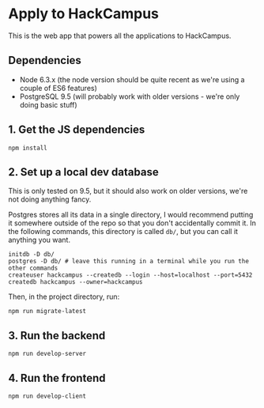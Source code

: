 # Apply to HackCampus

This is the web app that powers all the applications to HackCampus.

## Dependencies

- Node 6.3.x (the node version should be quite recent as we're using a couple of ES6 features)
- PostgreSQL 9.5 (will probably work with older versions - we're only doing basic stuff)

## 1. Get the JS dependencies

```
npm install
```

## 2. Set up a local dev database

This is only tested on 9.5, but it should also work on older versions, we're not doing anything fancy.

Postgres stores all its data in a single directory, I would recommend putting it somewhere outside of the repo so that you don't accidentally commit it. In the following commands, this directory is called `db/`, but you can call it anything you want.

```
initdb -D db/
postgres -D db/ # leave this running in a terminal while you run the other commands
createuser hackcampus --createdb --login --host=localhost --port=5432
createdb hackcampus --owner=hackcampus
```

Then, in the project directory, run:

```
npm run migrate-latest
```

## 3. Run the backend

```
npm run develop-server
```

## 4. Run the frontend

```
npm run develop-client
```
